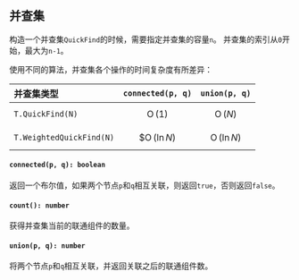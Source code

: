 <a name="t"></a>

<a name="quickfind"></a>
## 并查集
构造一个并查集`QuickFind`的时候，需要指定并查集的容量`n`。
并查集的索引从`0`开始，最大为`n-1`。

使用不同的算法，并查集各个操作的时间复杂度有所差异：

并查集类型 | `connected(p, q)` | `union(p, q)`
:----|:-----------------:|:-------------
`T.QuickFind(N)` | $$\operatorname{O}(1)$$ | $$\operatorname{O}(N)$$
`T.WeightedQuickFind(N)` | $$\operatorname{O}(\ln N)$ | $$\operatorname{O}(\ln N)$$

#### `connected(p, q): boolean`
返回一个布尔值，如果两个节点`p`和`q`相互关联，则返回`true`，否则返回`false`。
#### `count(): number`
获得并查集当前的联通组件的数量。
#### `union(p, q): number`
将两个节点`p`和`q`相互关联，并返回关联之后的联通组件数。

<!--[Back to top](#t)-->